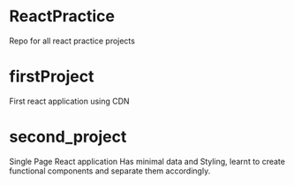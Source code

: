 # ReactPractice
Repo for all react practice projects

# firstProject
First react application using CDN

# second_project
Single Page React application
Has minimal data and Styling, learnt to create functional components and separate them accordingly.
